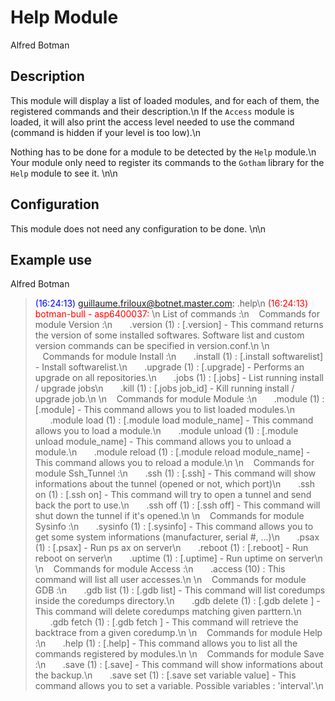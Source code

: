 # Help Module

<span class="label label-success">Alfred</span> <span class="label label-primary">Botman</span>

## Description

This module will display a list of loaded modules, and for each of them,
the registered commands and their description.\n
If the `Access` module is loaded, it will also print the access level needed to use
the command (command is hidden if your level is too low).\n

Nothing has to be done for a module to be detected by the `Help` module.\n
Your module only need to register its commands to the `Gotham` library for the `Help`
module to see it.
\n\n

## Configuration

This module does not need any configuration to be done.
\n\n

## Example use

<span class="label label-success">Alfred</span> <span class="label label-primary">Botman</span>
> <span style="color:blue">(16:24:13) guillaume.friloux@botnet.master.com:</span> .help\n
> <span style="color:red">(16:24:13) botman-bull - asp6400037: </span>\n
> List of commands :\n
> &nbsp;&nbsp;&nbsp;Commands for module Version :\n
> &nbsp;&nbsp;&nbsp;&nbsp;&nbsp;&nbsp;.version (1) : [.version] - This command returns the version of some installed softwares. Software list and custom version commands can be specified in version.conf.\n
> \n
> &nbsp;&nbsp;&nbsp;Commands for module Install :\n
> &nbsp;&nbsp;&nbsp;&nbsp;&nbsp;&nbsp;.install (1) : [.install softwarelist] - Install softwarelist.\n
> &nbsp;&nbsp;&nbsp;&nbsp;&nbsp;&nbsp;.upgrade (1) : [.upgrade] - Performs an upgrade on all repositories.\n
> &nbsp;&nbsp;&nbsp;&nbsp;&nbsp;&nbsp;.jobs (1) : [.jobs] - List running install / upgrade jobs\n
> &nbsp;&nbsp;&nbsp;&nbsp;&nbsp;&nbsp;.kill (1) : [.jobs job_id] - Kill running install / upgrade job.\n
> \n
> &nbsp;&nbsp;&nbsp;Commands for module Module :\n
> &nbsp;&nbsp;&nbsp;&nbsp;&nbsp;&nbsp;.module (1) : [.module] - This command allows you to list loaded modules.\n
> &nbsp;&nbsp;&nbsp;&nbsp;&nbsp;&nbsp;.module load (1) : [.module load module_name] - This command allows you to load a module.\n
> &nbsp;&nbsp;&nbsp;&nbsp;&nbsp;&nbsp;.module unload (1) : [.module unload module_name] - This command allows you to unload a module.\n
> &nbsp;&nbsp;&nbsp;&nbsp;&nbsp;&nbsp;.module reload (1) : [.module reload module_name] - This command allows you to reload a module.\n
> \n
> &nbsp;&nbsp;&nbsp;Commands for module Ssh_Tunnel :\n
> &nbsp;&nbsp;&nbsp;&nbsp;&nbsp;&nbsp;.ssh (1) : [.ssh] - This command will show informations about the tunnel (opened or not, which port)\n
> &nbsp;&nbsp;&nbsp;&nbsp;&nbsp;&nbsp;.ssh on (1) : [.ssh on] - This command will try to open a tunnel and send back the port to use.\n
> &nbsp;&nbsp;&nbsp;&nbsp;&nbsp;&nbsp;.ssh off (1) : [.ssh off] - This command will shut down the tunnel if it's opened.\n
> \n
> &nbsp;&nbsp;&nbsp;Commands for module Sysinfo :\n
> &nbsp;&nbsp;&nbsp;&nbsp;&nbsp;&nbsp;.sysinfo (1) : [.sysinfo] - This command allows you to get some system informations (manufacturer, serial #, ...)\n
> &nbsp;&nbsp;&nbsp;&nbsp;&nbsp;&nbsp;.psax (1) : [.psax] - Run ps ax on server\n
> &nbsp;&nbsp;&nbsp;&nbsp;&nbsp;&nbsp;.reboot (1) : [.reboot] - Run reboot on server\n
> &nbsp;&nbsp;&nbsp;&nbsp;&nbsp;&nbsp;.uptime (1) : [.uptime] - Run uptime on server\n
> \n
> &nbsp;&nbsp;&nbsp;Commands for module Access :\n
> &nbsp;&nbsp;&nbsp;&nbsp;&nbsp;&nbsp;.access (10) : This command will list all user accesses.\n
> \n
> &nbsp;&nbsp;&nbsp;Commands for module GDB :\n
> &nbsp;&nbsp;&nbsp;&nbsp;&nbsp;&nbsp;.gdb list (1) : [.gdb list] - This command will list coredumps inside the coredumps directory.\n
> &nbsp;&nbsp;&nbsp;&nbsp;&nbsp;&nbsp;.gdb delete (1) : [.gdb delete <pattern>] - This command will delete coredumps matching given parttern.\n
> &nbsp;&nbsp;&nbsp;&nbsp;&nbsp;&nbsp;.gdb fetch (1) : [.gdb fetch <coredump>] - This command will retrieve the backtrace from a given coredump.\n
> \n
> &nbsp;&nbsp;&nbsp;Commands for module Help :\n
> &nbsp;&nbsp;&nbsp;&nbsp;&nbsp;&nbsp;.help (1) : [.help] - This command allows you to list all the commands registered by modules.\n
> \n
> &nbsp;&nbsp;&nbsp;Commands for module Save :\n
> &nbsp;&nbsp;&nbsp;&nbsp;&nbsp;&nbsp;.save (1) : [.save] - This command will show informations about the backup.\n
> &nbsp;&nbsp;&nbsp;&nbsp;&nbsp;&nbsp;.save set (1) : [.save set variable value] - This command allows you to set a variable. Possible variables : 'interval'.\n

